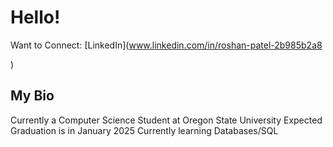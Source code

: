# Hello! 

Want to Connect: [LinkedIn](www.linkedin.com/in/roshan-patel-2b985b2a8

)


## My Bio

Currently a Computer Science Student at Oregon State University 
Expected Graduation is in January 2025 
Currently learning Databases/SQL 

<!--
**Rpat2/Rpat2** is a ✨ _special_ ✨ repository because its `README.md` (this file) appears on your GitHub profile.

Here are some ideas to get you started:



- 🔭 I’m currently working on ...
- 🌱 I’m currently learning Databases/SQL
- 👯 I’m looking to collaborate on ...
- 🤔 I’m looking for help with ...
- 💬 Ask me about ...
- 📫 How to reach me: ...

- ⚡ Fun fact: ...
-->
